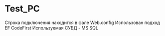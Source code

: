 # Test_PC
Строка подключения находится в фале Web.config
Использован подход EF CodeFirst
Используемая СУБД - MS SQL
